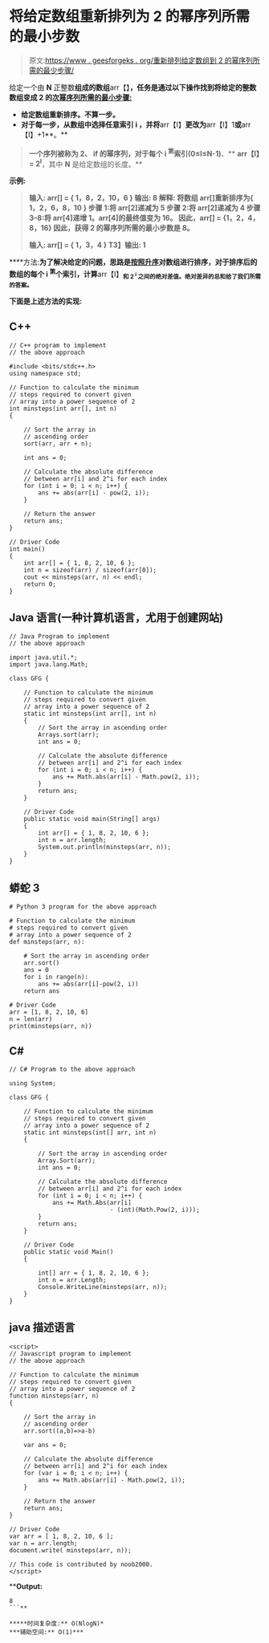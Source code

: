 # 将给定数组重新排列为 2 的幂序列所需的最小步数

> 原文:[https://www . geesforgeks . org/重新排列给定数组到 2 的幂序列所需的最少步骤/](https://www.geeksforgeeks.org/minimum-steps-required-to-rearrange-given-array-to-a-power-sequence-of-2/)

给定一个由 **N** 正整数**组成的数组**arr【】**，任务是通过以下操作找到将给定的整数数组变成 **2** 的[次幂序列所需的最小步骤:](https://www.geeksforgeeks.org/program-to-find-whether-a-no-is-power-of-two/)**

*   **给定数组重新排序。不算一步。**
*   **对于每一步，从数组中选择任意索引 **i** ，并将**arr【I】**更改为**arr【I】1**或**arr【I】+1**。**

> **一个序列被称为 **2、** if 的幂序列，对于每个 i <sup>第</sup>索引(0≤I≤N-1)**、**
> **arr【I】= 2<sup>I</sup>**，其中 **N** 是给定数组的长度。**

****示例:****

> ****输入:** arr[] = { 1，8，2，10，6 }
> **输出:** 8
> **解释:**
> 将数组 arr[]重新排序为{ 1，2，6，8，10 }
> 步骤 1:将 arr[2]递减为 5
> 步骤 2:将 arr[2]递减为 4
> 步骤 3–8:将 arr[4]递增 1。arr[4]的最终值变为 16。
> 因此，arr[] = {1，2，4，8，16}
> 因此，获得 2 的幂序列所需的最小步数是 8。**
> 
>  ****输入:** arr[] = { 1，3，4 }
> T3】输出: 1**

****方法:**为了解决给定的问题，思路是[按照升序](https://www.geeksforgeeks.org/c-program-to-sort-an-array-in-ascending-order/)对数组进行排序，对于排序后的数组的每个 i <sup>第</sup>个索引，计算**arr【I】**<sub>和 **2 <sup>i</sup>** 之间的绝对差值。绝对差异的总和给了我们所需的答案。</sub>**

**下面是上述方法的实现:**

## **C++**

```
// C++ program to implement
// the above approach

#include <bits/stdc++.h>
using namespace std;

// Function to calculate the minimum
// steps required to convert given
// array into a power sequence of 2
int minsteps(int arr[], int n)
{

    // Sort the array in
    // ascending order
    sort(arr, arr + n);

    int ans = 0;

    // Calculate the absolute difference
    // between arr[i] and 2^i for each index
    for (int i = 0; i < n; i++) {
        ans += abs(arr[i] - pow(2, i));
    }

    // Return the answer
    return ans;
}

// Driver Code
int main()
{
    int arr[] = { 1, 8, 2, 10, 6 };
    int n = sizeof(arr) / sizeof(arr[0]);
    cout << minsteps(arr, n) << endl;
    return 0;
}
```

## **Java 语言(一种计算机语言，尤用于创建网站)**

```
// Java Program to implement
// the above approach

import java.util.*;
import java.lang.Math;

class GFG {

    // Function to calculate the minimum
    // steps required to convert given
    // array into a power sequence of 2
    static int minsteps(int arr[], int n)
    {
        // Sort the array in ascending order
        Arrays.sort(arr);
        int ans = 0;

        // Calculate the absolute difference
        // between arr[i] and 2^i for each index
        for (int i = 0; i < n; i++) {
            ans += Math.abs(arr[i] - Math.pow(2, i));
        }
        return ans;
    }

    // Driver Code
    public static void main(String[] args)
    {
        int arr[] = { 1, 8, 2, 10, 6 };
        int n = arr.length;
        System.out.println(minsteps(arr, n));
    }
}
```

## **蟒蛇 3**

```
# Python 3 program for the above approach

# Function to calculate the minimum
# steps required to convert given
# array into a power sequence of 2
def minsteps(arr, n):

    # Sort the array in ascending order
    arr.sort()
    ans = 0
    for i in range(n):
        ans += abs(arr[i]-pow(2, i))
    return ans

# Driver Code
arr = [1, 8, 2, 10, 6]
n = len(arr)
print(minsteps(arr, n))
```

## **C#**

```
// C# Program to the above approach

using System;

class GFG {

    // Function to calculate the minimum
    // steps required to convert given
    // array into a power sequence of 2
    static int minsteps(int[] arr, int n)
    {

        // Sort the array in ascending order
        Array.Sort(arr);
        int ans = 0;

        // Calculate the absolute difference
        // between arr[i] and 2^i for each index
        for (int i = 0; i < n; i++) {
            ans += Math.Abs(arr[i]
                            - (int)(Math.Pow(2, i)));
        }
        return ans;
    }

    // Driver Code
    public static void Main()
    {

        int[] arr = { 1, 8, 2, 10, 6 };
        int n = arr.Length;
        Console.WriteLine(minsteps(arr, n));
    }
}
```

## **java 描述语言**

```
<script>
// Javascript program to implement
// the above approach

// Function to calculate the minimum
// steps required to convert given
// array into a power sequence of 2
function minsteps(arr, n)
{

    // Sort the array in
    // ascending order
    arr.sort((a,b)=>a-b)

    var ans = 0;

    // Calculate the absolute difference
    // between arr[i] and 2^i for each index
    for (var i = 0; i < n; i++) {
        ans += Math.abs(arr[i] - Math.pow(2, i));
    }

    // Return the answer
    return ans;
}

// Driver Code
var arr = [ 1, 8, 2, 10, 6 ];
var n = arr.length;
document.write( minsteps(arr, n));

// This code is contributed by noob2000.
</script>
```

****Output:** 

```
8
```** 

*****时间复杂度:** O(NlogN)*
***辅助空间:** O(1)***